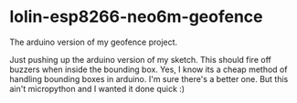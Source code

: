 # lolin-esp8266-neo6m-geofence
The arduino version of my geofence project.

Just pushing up the arduino version of my sketch. This should fire off buzzers when inside the bounding box. Yes, I know its a cheap method of handling bounding boxes in arduino. I'm sure there's a better one. But this ain't 
micropython and I wanted it done quick :)
